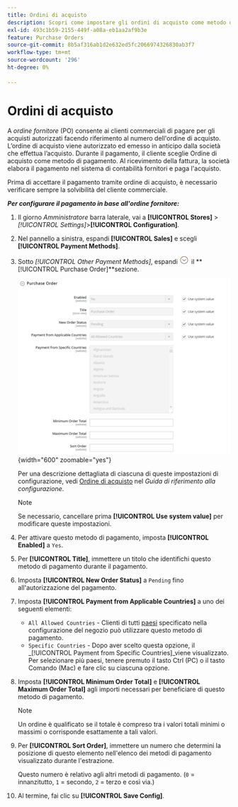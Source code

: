 ```yaml
---
title: Ordini di acquisto
description: Scopri come impostare gli ordini di acquisto come metodo di pagamento offline nel tuo store.
exl-id: 493c1b59-2155-449f-a08a-eb1aa2af9b3e
feature: Purchase Orders
source-git-commit: 8b5af316ab1d2e632ed5fc2066974326830ab3f7
workflow-type: tm+mt
source-wordcount: '296'
ht-degree: 0%

---
```


# Ordini di acquisto

A _ordine fornitore_ (PO) consente ai clienti commerciali di pagare per gli acquisti autorizzati facendo riferimento al numero dell&#39;ordine di acquisto. L’ordine di acquisto viene autorizzato ed emesso in anticipo dalla società che effettua l’acquisto. Durante il pagamento, il cliente sceglie Ordine di acquisto come metodo di pagamento. Al ricevimento della fattura, la società elabora il pagamento nel sistema di contabilità fornitori e paga l&#39;acquisto.

Prima di accettare il pagamento tramite ordine di acquisto, è necessario verificare sempre la solvibilità del cliente commerciale.

**_Per configurare il pagamento in base all&#39;ordine fornitore:_**

1. Il giorno _Amministratore_ barra laterale, vai a **[!UICONTROL Stores]** > _[!UICONTROL Settings]_>**[!UICONTROL Configuration]**.

1. Nel pannello a sinistra, espandi **[!UICONTROL Sales]** e scegli **[!UICONTROL Payment Methods]**.

1. Sotto _[!UICONTROL Other Payment Methods]_, espandi ![Selettore di espansione](../assets/icon-display-expand.png) il **[!UICONTROL Purchase Order]**sezione.

   ![Ordine di acquisto](../configuration-reference/sales/assets/payment-methods-purchase-order.png){width="600" zoomable="yes"}

   Per una descrizione dettagliata di ciascuna di queste impostazioni di configurazione, vedi [Ordine di acquisto](../configuration-reference/sales/payment-methods.md#purchase-order) nel _Guida di riferimento alla configurazione_.

   >[!NOTE]
   >
   >Se necessario, cancellare prima **[!UICONTROL Use system value]** per modificare queste impostazioni.

1. Per attivare questo metodo di pagamento, imposta **[!UICONTROL Enabled]** a `Yes`.

1. Per **[!UICONTROL Title]**, immettere un titolo che identifichi questo metodo di pagamento durante il pagamento.

1. Imposta **[!UICONTROL New Order Status]** a `Pending` fino all&#39;autorizzazione del pagamento.

1. Imposta **[!UICONTROL Payment from Applicable Countries]** a uno dei seguenti elementi:

   - `All Allowed Countries` - Clienti di tutti [paesi](../getting-started/store-details.md#country-options) specificato nella configurazione del negozio può utilizzare questo metodo di pagamento.
   - `Specific Countries` - Dopo aver scelto questa opzione, il _[!UICONTROL Payment from Specific Countries]_viene visualizzato. Per selezionare più paesi, tenere premuto il tasto Ctrl (PC) o il tasto Comando (Mac) e fare clic su ciascuna opzione.

1. Imposta **[!UICONTROL Minimum Order Total]** e **[!UICONTROL Maximum Order Total]** agli importi necessari per beneficiare di questo metodo di pagamento.

   >[!NOTE]
   >
   >Un ordine è qualificato se il totale è compreso tra i valori totali minimi o massimi o corrisponde esattamente a tali valori.

1. Per **[!UICONTROL Sort Order]**, immettere un numero che determini la posizione di questo elemento nell&#39;elenco dei metodi di pagamento visualizzato durante l&#39;estrazione.

   Questo numero è relativo agli altri metodi di pagamento. (`0` = innanzitutto, `1` = secondo, `2` = terzo e così via.)

1. Al termine, fai clic su **[!UICONTROL Save Config]**.
